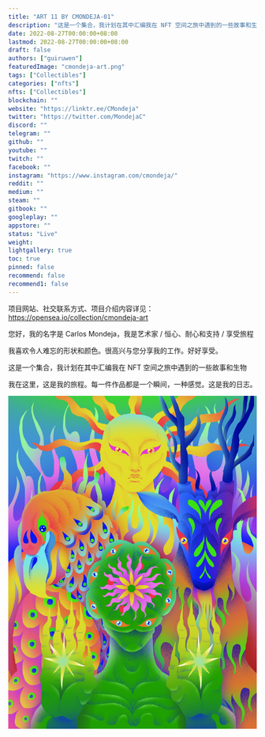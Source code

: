 ```yaml
---
title: "ART 11 BY CMONDEJA-01"
description: "这是一个集合，我计划在其中汇编我在 NFT 空间之旅中遇到的一些故事和生物"
date: 2022-08-27T00:00:00+08:00
lastmod: 2022-08-27T00:00:00+08:00
draft: false
authors: ["guiruwen"]
featuredImage: "cmondeja-art.png"
tags: ["Collectibles"]
categories: ["nfts"]
nfts: ["Collectibles"]
blockchain: ""
website: "https://linktr.ee/CMondeja"
twitter: "https://twitter.com/MondejaC"
discord: ""
telegram: ""
github: ""
youtube: ""
twitch: ""
facebook: ""
instagram: "https://www.instagram.com/cmondeja/"
reddit: ""
medium: ""
steam: ""
gitbook: ""
googleplay: ""
appstore: ""
status: "Live"
weight: 
lightgallery: true
toc: true
pinned: false
recommend: false
recommend1: false
---
```

项目网站、社交联系方式、项目介绍内容详见：https://opensea.io/collection/cmondeja-art

您好，我的名字是 Carlos Mondeja，我是艺术家 / 恒心、耐心和支持 / 享受旅程

我喜欢令人难忘的形状和颜色。很高兴与您分享我的工作。好好享受。

这是一个集合，我计划在其中汇编我在 NFT 空间之旅中遇到的一些故事和生物

我在这里，这是我的旅程。每一件作品都是一个瞬间，一种感觉。这是我的日志。

![nft](01.jpg)



